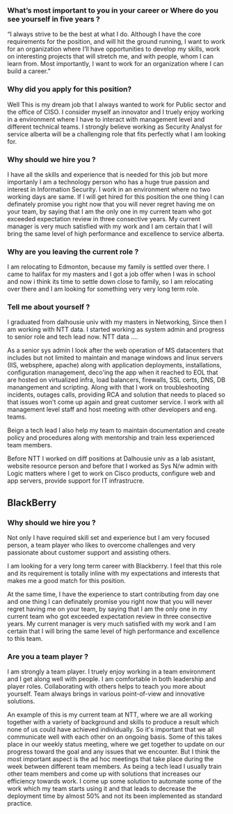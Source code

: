  ### What’s most important to you in your career or Where do you see yourself in five years ?

“I always strive to be the best at what I do. Although I have the core requirements for the position, and will hit the ground running, I want to work for an organization where I’ll have opportunities to develop my skills, work on interesting projects that will stretch me, and with people, whom I can learn from. Most importantly, I want to work for an organization where I can build a career.”

 ### Why did you apply for this position?

Well This is my dream job that I always wanted to work for Public sector and the office of CISO. I consider myself an innovator and I truely enjoy working in a environment where I have to interact with management level and different technical teams. I strongly believe working as  Security Analyst for service alberta will be a challenging role that fits perfectly what I am looking for.



 ### Why should we hire you ?

I have all the skills and experience that is needed for this job but more importanly I am a technology person who has a huge true passion and interest in Information Security. I work in an environment where no two working days are same. If I will get hired for this position the one thing I can definately promise you right now that you will never regret having me on your team, by saying that I am the only one in my current team who got exceeded expectation review in three consective years. My current manager is very much satisfied with my work and I am certain that I will bring the same level of high performance and excellence to service alberta.


 ### Why are you leaving the current role ?

I am relocating to Edmonton, because my family is settled over there. I came to halifax for my masters and I got a job offer when I was in school and now i think its time to settle down close to family, so I am relocating over there and I am looking for something very very long term role.


 
 
 ### Tell me about yourself ?
 
 I graduated from dalhousie univ with my masters in Networking, Since then I am working with NTT data. I started working as system admin and progress to senior role and tech lead now. NTT data ....


As a senior sys admin I look after the web operation of MS datacenters that includes but not limited to maintain and manage windows and linux servers (IIS, websphere, apache) along with application deployments, installations, configuration management, deco'ing the app when it reached to EOL that are hosted on virtualized infra, load balancers, firewalls, SSL certs, DNS, DB manangement and scripting. Along with that I work on troubleshooting incidents, outages calls, providing RCA and solution that needs to placed so that issues won't come up again and great customer service. I work with all management level staff and host meeting with other developers and eng. teams.

Beign a tech lead I also help my team to maintain documentation and create policy and procedures along  with mentorship and train less experienced team members.

Before NTT I worked on diff positions at Dalhousie univ as a lab asistant, website resource person and before that I worked as Sys N/w admin with Logic matters where I get to work on Cisco products, configure web and app servers, provide support for IT infrastrucre. 
 
 
 ## BlackBerry
 
 ### Why should we hire you ?
 
 
Not only I have required skill set and experience but I am very focused person, a team player who likes to overcome challenges and very passionate about customer support and assisting others.
 
 I am looking for a very long term career with Blackberry. I feel that this role and its requirement is totally inline with my expectations and interests that makes me a good match for this position.
 
 At the same time, I have the experience to start contributing from day one and one thing I can definately promise you right now that you will never regret having me on your team, by saying that I am the only one in my current team who got exceeded expectation review in three consective years. My current manager is very much satisfied with my work and I am certain that I will bring the same level of high performance and excellence to this team.
 
 ### Are you a team player ?
 
I am strongly a team player.  I truely enjoy working in a team environment and I get along well with people. I am comfortable in both leadership and player roles. Collaborating with others helps to teach you more about yourself. Team always brings in various point-of-view and innovative solutions.
 
An example of this is my current team at NTT, where we are all working together with a variety of background and skills to produce a result which none of us could have achieved individually. So it's important that we all communicate well with each other on an ongoing basis. Some of this takes place in our weekly status meeting, where we get together to update on our progress toward the goal and any issues that we encounter. But I think the most important aspect is the ad hoc meetings that take place during the week between different team members. As being a tech lead I usually train other team members and come up with solutions that increases our efficiency towards work. I come up some solution to automate some of the work which my team starts using it and that leads to decrease the deployment time by almost 50% and not its been implemented as standard practice.  
 
 
 ### 
 
 
 ### 
 
 
 ### 
 
 
 ### 
 
 
 ### 
 
 
 ### 
 
 
 ### 
 
 
 ### 
 
 
 ### 
 
 
 ### 
 
 
 ### 
 
 
 ### 
 
 
 ### 
 
 
 ### 
 
 
 ### 
 
 
 ### 
 
 
